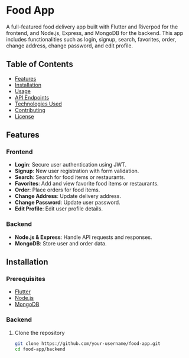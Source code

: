 # Food App

A full-featured food delivery app built with Flutter and Riverpod for the frontend, and Node.js, Express, and MongoDB for the backend. This app includes functionalities such as login, signup, search, favorites, order, change address, change password, and edit profile.

## Table of Contents

- [Features](#features)
- [Installation](#installation)
- [Usage](#usage)
- [API Endpoints](#api-endpoints)
- [Technologies Used](#technologies-used)
- [Contributing](#contributing)
- [License](#license)

## Features

### Frontend
- **Login**: Secure user authentication using JWT.
- **Signup**: New user registration with form validation.
- **Search**: Search for food items or restaurants.
- **Favorites**: Add and view favorite food items or restaurants.
- **Order**: Place orders for food items.
- **Change Address**: Update delivery address.
- **Change Password**: Update user password.
- **Edit Profile**: Edit user profile details.

### Backend
- **Node.js & Express**: Handle API requests and responses.
- **MongoDB**: Store user and order data.

## Installation

### Prerequisites

- [Flutter](https://flutter.dev/docs/get-started/install)
- [Node.js](https://nodejs.org/en/download/)
- [MongoDB](https://docs.mongodb.com/manual/installation/)

### Backend

1. Clone the repository
   ```sh
   git clone https://github.com/your-username/food-app.git
   cd food-app/backend
